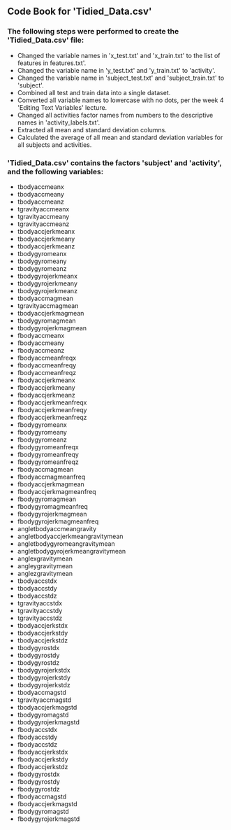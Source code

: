 ## Code Book for 'Tidied_Data.csv'

### The following steps were performed to create the 'Tidied_Data.csv' file:
 
* Changed the variable names in 'x_test.txt' and 'x_train.txt' to the list of features in features.txt'.
* Changed the variable name in 'y_test.txt' and 'y_train.txt' to 'activity'.
* Changed the variable name in 'subject_test.txt' and 'subject_train.txt' to 'subject'.
* Combined all test and train data into a single dataset.
* Converted all variable names to lowercase with no dots, per the week 4 'Editing Text Variables' lecture.
* Changed all activities factor names from numbers to the descriptive names in 'activity_labels.txt'.
* Extracted all mean and standard deviation columns.
* Calculated the average of all mean and standard deviation variables for all subjects and activities.
	
### 'Tidied_Data.csv' contains the factors 'subject' and 'activity', and the following variables:
	
* tbodyaccmeanx
* tbodyaccmeany
* tbodyaccmeanz
* tgravityaccmeanx
* tgravityaccmeany
* tgravityaccmeanz
* tbodyaccjerkmeanx
* tbodyaccjerkmeany
* tbodyaccjerkmeanz
* tbodygyromeanx
* tbodygyromeany
* tbodygyromeanz
* tbodygyrojerkmeanx
* tbodygyrojerkmeany
* tbodygyrojerkmeanz
* tbodyaccmagmean
* tgravityaccmagmean
* tbodyaccjerkmagmean
* tbodygyromagmean
* tbodygyrojerkmagmean
* fbodyaccmeanx
* fbodyaccmeany
* fbodyaccmeanz
* fbodyaccmeanfreqx
* fbodyaccmeanfreqy
* fbodyaccmeanfreqz
* fbodyaccjerkmeanx
* fbodyaccjerkmeany
* fbodyaccjerkmeanz
* fbodyaccjerkmeanfreqx
* fbodyaccjerkmeanfreqy
* fbodyaccjerkmeanfreqz
* fbodygyromeanx
* fbodygyromeany
* fbodygyromeanz
* fbodygyromeanfreqx
* fbodygyromeanfreqy
* fbodygyromeanfreqz
* fbodyaccmagmean
* fbodyaccmagmeanfreq
* fbodyaccjerkmagmean
* fbodyaccjerkmagmeanfreq
* fbodygyromagmean
* fbodygyromagmeanfreq
* fbodygyrojerkmagmean
* fbodygyrojerkmagmeanfreq
* angletbodyaccmeangravity
* angletbodyaccjerkmeangravitymean
* angletbodygyromeangravitymean
* angletbodygyrojerkmeangravitymean
* anglexgravitymean
* angleygravitymean
* anglezgravitymean
* tbodyaccstdx
* tbodyaccstdy
* tbodyaccstdz
* tgravityaccstdx
* tgravityaccstdy
* tgravityaccstdz
* tbodyaccjerkstdx
* tbodyaccjerkstdy
* tbodyaccjerkstdz
* tbodygyrostdx
* tbodygyrostdy
* tbodygyrostdz
* tbodygyrojerkstdx
* tbodygyrojerkstdy
* tbodygyrojerkstdz
* tbodyaccmagstd
* tgravityaccmagstd
* tbodyaccjerkmagstd
* tbodygyromagstd
* tbodygyrojerkmagstd
* fbodyaccstdx
* fbodyaccstdy
* fbodyaccstdz
* fbodyaccjerkstdx
* fbodyaccjerkstdy
* fbodyaccjerkstdz
* fbodygyrostdx
* fbodygyrostdy
* fbodygyrostdz
* fbodyaccmagstd
* fbodyaccjerkmagstd
* fbodygyromagstd
* fbodygyrojerkmagstd
